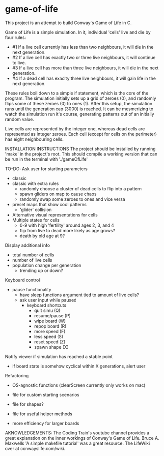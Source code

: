 # game-of-life
This project is an attempt to build Conway's Game of Life in C.

Game of Life is a simple simulation. In it, individual 'cells' live and die by four rules:

- #1 If a live cell currently has less than two neighbours, it will die in the next generation.
- #2 If a live cell has exactly two or three live neighbours, it will continue to live.
- #3 If a live cell has more than three live neighbours, it will die in the next generation.
- #4 If a dead cell has exaclty three live neighbours, it will gain life in the next generation.

These rules boil down to a simple if statement, which is the core of the program. The simulation initially sets up a grid of zeroes (0), and randomly flips some of these zeroes (0) to ones (1). After this setup, the simulation runs until the generation cap (3000) is reached. It can be mesmerizing to watch the simulation run it's course, generating patterns out of an initially random value.

Live cells are represented by the integer one, whereas dead cells are represented as integer zeroes.
Each cell (except for cells on the perimeter) has eight neighbouring cells.

INSTALLATION INSTRUCTIONS
The project should be installed by running 'make' in the project's root. This should compile a working version that can be run in the terminal with './gameOfLife'



TO-DO:
Ask user for starting parameters
  - classic
  - classic with extra rules
    - randomly choose a cluster of dead cells to flip into a pattern
    - spawn gliders on map to cause chaos
    - randomly swap some zeroes to ones and vice versa
  - preset maps that show cool patterns
    - 'glider' collision
  - Alternative visual representations for cells
  - Multiple states for cells
    - 0-9 with high 'fertility' around ages 2, 3, and 4
    - flip from live to dead more likely as age grows?
    - death by old age at 9?

Display additional info
  - total number of cells
  - number of live cells
  - population change per generation
    - trending up or down?

Keyboard control
  - pause functionality
    - have sleep functions argument tied to amount of live cells?
    - ask user input while paused
      - keyboard shortcuts
        - quit simu    (Q)
        - resume/pause (P)
        - wipe board   (W)
        - repop board  (R)
        - more speed   (F)
        - less speed   (S)
        - reset speed  (Z)
        - spawn shape  (X)

Notify viewer if simulation has reached a stable point
  - if board state is somehow cyclical within X generations, alert user

Refactoring
  - OS-agnostic functions (clearScreen currently only works on mac)
  - file for custom starting scenarios
  - file for shapes?
  - file for useful helper methods

  - more efficiency for larger boards

AKNOWLEDGEMENTS:
The Coding Train's youtube channel provides a great explanation on the inner workings of Conway's Game of Life. 
Bruce A. Maxwells 'A simple makefile tutorial' was a great resource. 
The LifeWiki over at conwayslife.com/wiki. 